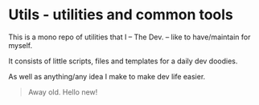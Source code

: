 # Utils - utilities and common tools

This is a mono repo of utilities that I – The Dev. – like to have/maintain for myself.

It consists of little scripts, files and templates for a daily dev doodies.

As well as anything/any idea I make to make dev life easier.

> Away old. Hello new!
